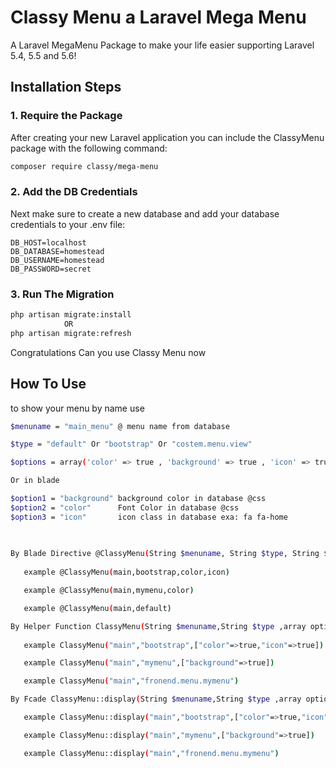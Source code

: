 # Classy Menu a Laravel Mega Menu

A Laravel MegaMenu Package to make your life easier supporting Laravel 5.4, 5.5 and 5.6!

## Installation Steps

### 1. Require the Package

After creating your new Laravel application you can include the ClassyMenu package with the following command: 

```bash
composer require classy/mega-menu
```

### 2. Add the DB Credentials

Next make sure to create a new database and add your database credentials to your .env file:

```
DB_HOST=localhost
DB_DATABASE=homestead
DB_USERNAME=homestead
DB_PASSWORD=secret
```

### 3. Run The Migration


```bash
php artisan migrate:install
            OR  
php artisan migrate:refresh
```
Congratulations Can you use Classy Menu now 


## How To Use

to show your menu by name use 
```bash
$menuname = "main_menu" @ menu name from database

$type = "default" Or "bootstrap" Or "costem.menu.view"

$options = array('color' => true , 'background' => true , 'icon' => true)

Or in blade 

$option1 = "background" background color in database @css
$option2 = "color"      Font Color in database @css
$option3 = "icon"       icon class in database exa: fa fa-home
 
 

By Blade Directive @ClassyMenu(String $menuname, String $type, String $option1, String $option2 ,String option3) 
   
   example @ClassyMenu(main,bootstrap,color,icon) 

   example @ClassyMenu(main,mymenu,color) 

   example @ClassyMenu(main,default) 

By Helper Function ClassyMenu(String $menuname,String $type ,array options)
   
   example ClassyMenu("main","bootstrap",["color"=>true,"icon"=>true]) 

   example ClassyMenu("main","mymenu",["background"=>true]) 

   example ClassyMenu("main","fronend.menu.mymenu") 

By Fcade ClassyMenu::display(String $menuname,String $type ,array options)

   example ClassyMenu::display("main","bootstrap",["color"=>true,"icon"=>true]) 

   example ClassyMenu::display("main","mymenu",["background"=>true]) 

   example ClassyMenu::display("main","fronend.menu.mymenu") 

```

